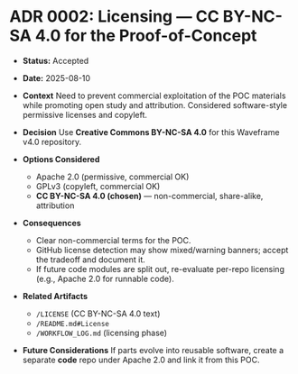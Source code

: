 # ADR 0002: Licensing — CC BY-NC-SA 4.0 for the Proof-of-Concept

- **Status:** Accepted
- **Date:** 2025-08-10
- **Context**
  Need to prevent commercial exploitation of the POC materials while promoting open study and attribution. Considered software-style permissive licenses and copyleft.

- **Decision**
  Use **Creative Commons BY-NC-SA 4.0** for this Waveframe v4.0 repository.

- **Options Considered**
  - Apache 2.0 (permissive, commercial OK)
  - GPLv3 (copyleft, commercial OK)
  - **CC BY-NC-SA 4.0 (chosen)** — non-commercial, share-alike, attribution

- **Consequences**
  - Clear non-commercial terms for the POC.
  - GitHub license detection may show mixed/warning banners; accept the tradeoff and document it.
  - If future code modules are split out, re-evaluate per-repo licensing (e.g., Apache 2.0 for runnable code).

- **Related Artifacts**
  - `/LICENSE` (CC BY-NC-SA 4.0 text)
  - `/README.md#License`
  - `/WORKFLOW_LOG.md` (licensing phase)

- **Future Considerations**
  If parts evolve into reusable software, create a separate **code** repo under Apache 2.0 and link it from this POC.
